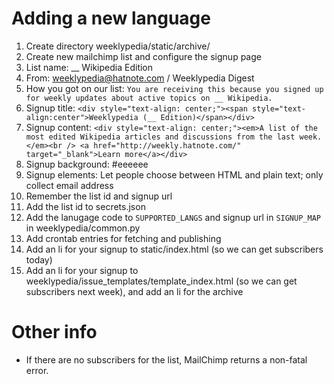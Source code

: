 Adding a new language
=====================

1. Create directory weeklypedia/static/archive/<lang>
2. Create new mailchimp list and configure the signup page
  1. List name: __ Wikipedia Edition
  2. From: weeklypedia@hatnote.com / Weeklypedia Digest
  3. How you got on our list: `You are receiving this because you signed up for weekly updates about active topics on __ Wikipedia.`
  4. Signup title: `<div style="text-align: center;"><span style="text-align:center">Weeklypedia (__ Edition)</span></div>`
  5. Signup content: `<div style="text-align: center;"><em>A list of the most edited Wikipedia articles and discussions from the last week.</em><br />
<a href="http://weekly.hatnote.com/" target="_blank">Learn more</a></div>`
  6. Signup background: #eeeeee
  7. Signup elements: Let people choose between HTML and plain text; only collect email address
  8. Remember the list id and signup url
3. Add the list id to secrets.json
4. Add the lanugage code to `SUPPORTED_LANGS` and signup url in `SIGNUP_MAP` in weeklypedia/common.py
5. Add crontab entries for fetching and publishing
6. Add an li for your signup to static/index.html (so we can get subscribers today)
7. Add an li for your signup to weeklypedia/issue_templates/template_index.html (so we can get subscribers next week), and add an li for the archive


Other info
==========

* If there are no subscribers for the list, MailChimp returns a non-fatal error.
